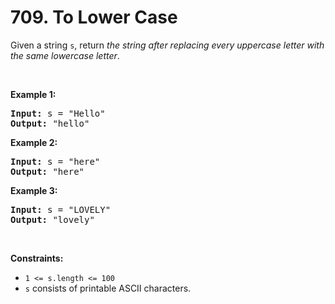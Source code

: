 <h1>709. To Lower Case</h1>
<p>Given a string <code>s</code>, return <em>the string after replacing every uppercase letter with the same lowercase letter</em>.</p>

<p>&nbsp;</p>
<p><strong>Example 1:</strong></p>

<pre><strong>Input:</strong> s = "Hello"
<strong>Output:</strong> "hello"
</pre>

<p><strong>Example 2:</strong></p>

<pre><strong>Input:</strong> s = "here"
<strong>Output:</strong> "here"
</pre>

<p><strong>Example 3:</strong></p>

<pre><strong>Input:</strong> s = "LOVELY"
<strong>Output:</strong> "lovely"
</pre>

<p>&nbsp;</p>
<p><strong>Constraints:</strong></p>

<ul>
	<li><code>1 &lt;= s.length &lt;= 100</code></li>
	<li><code>s</code> consists of printable ASCII characters.</li>
</ul>
